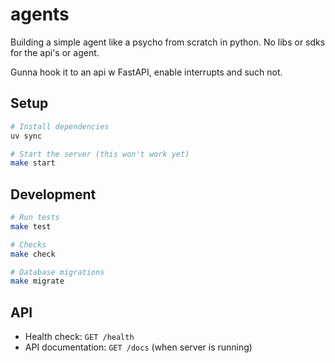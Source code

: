 # agents

Building a simple agent like a psycho from scratch in python.
No libs or sdks for the api's or agent.

Gunna hook it to an api w FastAPI, enable interrupts and such not. 

## Setup

```bash
# Install dependencies
uv sync

# Start the server (this won't work yet)
make start
```

## Development

```bash
# Run tests
make test

# Checks
make check

# Database migrations
make migrate
```

## API

- Health check: `GET /health`
- API documentation: `GET /docs` (when server is running)

